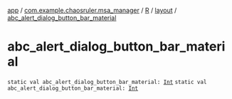 [app](../../../index.md) / [com.example.chaosruler.msa_manager](../../index.md) / [R](../index.md) / [layout](index.md) / [abc_alert_dialog_button_bar_material](.)

# abc_alert_dialog_button_bar_material

`static val abc_alert_dialog_button_bar_material: `[`Int`](https://kotlinlang.org/api/latest/jvm/stdlib/kotlin/-int/index.html)
`static val abc_alert_dialog_button_bar_material: `[`Int`](https://kotlinlang.org/api/latest/jvm/stdlib/kotlin/-int/index.html)